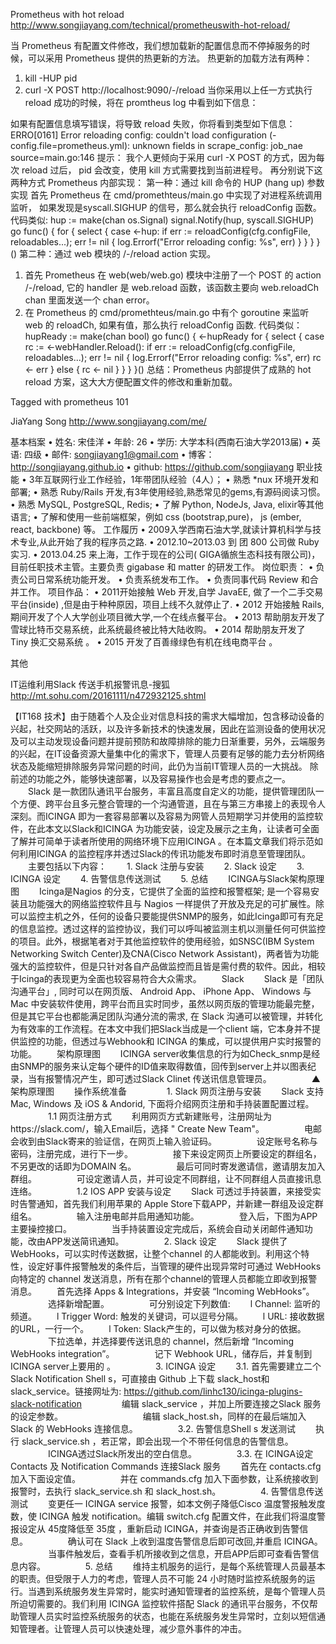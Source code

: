 Prometheus with hot reload 
http://www.songjiayang.com/technical/prometheuswith-hot-reload/



当 Prometheus 有配置文件修改，我们想加载新的配置信息而不停掉服务的时候，可以采用 Prometheus 提供的热更新的方法。
热更新的加载方法有两种：
1.	kill -HUP pid
2.	curl -X POST http://localhost:9090/-/reload
当你采用以上任一方式执行 reload 成功的时候，将在 promtheus log 中看到如下信息：
 
如果有配置信息填写错误，将导致 reload 失败，你将看到类型如下信息：
ERRO[0161] Error reloading config: couldn't load configuration (-config.file=prometheus.yml): unknown fields in scrape_config: job_nae  source=main.go:146
提示： 我个人更倾向于采用 curl -X POST 的方式，因为每次 reload 过后， pid 会改变，使用 kill 方式需要找到当前进程号。
再分别说下这两种方式 Prometheus 内部实现：
第一种：通过 kill 命令的 HUP (hang up) 参数实现
首先 Prometheus 在 cmd/promethteus/main.go 中实现了对进程系统调用监听， 如果发现是syscall.SIGHUP 的信号，那么就会执行 reloadConfig 函数。
代码类似:
hup := make(chan os.Signal)
signal.Notify(hup, syscall.SIGHUP)
go func() {
  for {
    select {
    case <-hup:
      if err := reloadConfig(cfg.configFile, reloadables...); err != nil {
        log.Errorf("Error reloading config: %s", err)
      }
    }
  }
}()
第二种：通过 web 模块的 /-/reload action 实现。
1.	首先 Prometheus 在 web(web/web.go) 模块中注册了一个 POST 的 action /-/reload, 它的 handler 是 web.reload 函数，该函数主要向 web.reloadCh chan 里面发送一个 chan error。
2.	在 Prometheus 的 cmd/promethteus/main.go 中有个 goroutine 来监听 web 的 reloadCh, 如果有值，那么执行 reloadConfig 函数.
代码类似：
hupReady := make(chan bool)
go func() {
	<-hupReady
	for {
		select {
		case rc := <-webHandler.Reload():
			if err := reloadConfig(cfg.configFile, reloadables...); err != nil {
				log.Errorf("Error reloading config: %s", err)
				rc <- err
			} else {
				rc <- nil
			}
		}
	}
}()
总结：Prometheus 内部提供了成熟的 hot reload 方案，这大大方便配置文件的修改和重新加载。

 Tagged with prometheus 101



JiaYang Song
 http://www.songjiayang.com/me/


基本档案
•	姓名: 宋佳洋
•	年龄: 26
•	学历: 大学本科(西南石油大学2013届)
•	英语: 四级
•	邮件: songjiayang1@gmail.com
•	博客：http://songjiayang.github.io
•	github: https://github.com/songjiayang
职业技能
•	3年互联网行业工作经验，1年带团队经验（4人）；
•	熟悉 *nux 环境开发和部署;
•	熟悉 Ruby/Rails 开发,有3年使用经验,熟悉常见的gems,有源码阅读习惯。
•	熟悉 MySQL, PostgreSQL, Redis;
•	了解 Python, NodeJs, Java, elixir等其他语言;
•	了解和使用一些前端框架，例如 css (bootstrap,pure)， js (ember, react, backbone) 等。
工作履历
•	2009入学西南石油大学,就读计算机科学与技术专业,从此开始了我的程序员之路.
•	2012.10~2013.03 到 团 800 公司做 Ruby 实习.
•	2013.04.25 来上海，工作于现在的公司( GIGA循旅生态科技有限公司)，目前任职技术主管。主要负责 gigabase 和 matter 的研发工作。
岗位职责：
•	负责公司日常系统功能开发。
•	负责系统发布工作。
•	负责同事代码 Review 和合并工作。
项目作品：
•	2011开始接触 Web 开发,自学 JavaEE, 做了一个二手交易平台(inside) ,但是由于种种原因，项目上线不久就停止了.
•	2012 开始接触 Rails,期间开发了个人大学创业项目微大学,一个在线点餐平台。
•	2013 帮助朋友开发了雪球比特币交易系统，此系统最终被比特大陆收购。
•	2014 帮助朋友开发了 Tiny 换汇交易系统 。
•	2015 开发了百善缘绿色有机在线电商平台 。


其他


IT运维利用Slack 传送手机报警讯息-搜狐 
http://mt.sohu.com/20161111/n472932125.shtml


【IT168 技术】由于随着个人及企业对信息科技的需求大幅增加，包含移动设备的兴起，社交网站的活跃，以及许多新技术的快速发展，因此在监测设备的使用状况及可以主动发现设备问题并提前预防和故障排除的能力日渐重要，另外，云端服务的兴起，在IT设备资源大量集中化的需求下，管理人员要有足够的能力去分析网络状态及能缩短排除服务异常问题的时间，此仍为当前IT管理人员的一大挑战。 除前述的功能之外，能够快速部署，以及容易操作也会是考虑的要点之一。
　　Slack 是一款团队通讯平台服务，丰富且高度自定义的功能，提供管理团队一个方便、跨平台且多元整合管理的一个沟通管道，且在与第三方串接上的表现令人深刻。而ICINGA 即为一套容易部署以及容易为网管人员短期学习并使用的监控软件，在此本文以Slack和ICINGA 为功能安装，设定及展示之主角，让读者可全面了解并可简单于读者所使用的网络环境下应用ICINGA 。在本篇文章我们将示范如何利用ICINGA 的监控程序并透过Slack的传讯功能发布即时消息至管理团队。
　　主要包括以下内容：
　　1. Slack 注册与安装
　　2. Slack 设定
　　3. ICINGA 设定
　　4. 告警信息传送测试
　　5. 总结
　　ICINGA与Slack架构原理图
　　Icinga是Nagios 的分支，它提供了全面的监控和报警框架; 是一个容易安装且功能强大的网络监控软件且与 Nagios 一样提供了开放及充足的可扩展性。除可以监控主机之外，任何的设备只要能提供SNMP的服务，如此Icinga即可有充足的信息监控。透过这样的监控协议，我们可以呼叫被监测主机以测量任何可供监控的项目。此外，根据笔者对于其他监控软件的使用经验，如SNSC(IBM System Networking Switch Center)及CNA(Cisco Network Assistant)，两者皆为功能强大的监控软件，但是只针对各自产品做监控而且皆是需付费的软件。因此，相较于Icinga的表现更为全面也较容易符合大众需求。
　　Slack
　　Slack 是「团队沟通平台」, 同时可以在网页版、 Android App、 iPhone App、 Windows 与 Mac 中安装软件使用，跨平台而且实时同步，虽然以网页版的管理功能最完整，但是其它平台也都能满足团队沟通分流的需求, 在 Slack 沟通可以被管理，并转化为有效率的工作流程。在本文中我们把Slack当成是一个client 端，它本身并不提供监控的功能，但透过与Webhook和 ICINGA 的集成，可以提供用户实时报警的功能。
　　架构原理图
　　ICINGA server收集信息的行为如Check_snmp是经由SNMP的服务来认定每个硬件的ID值来取得数值，回传到server上并以图表纪录，当有报警情况产生，即可透过Slack Clinet 传送讯信息管理员。
　　 
　　▲架构原理图
　　操作系统准备
　　 
　　1. Slack 网页注册与安装
　　Slack 支持 Mac, Windows 及 iOS & Andorid, 下面将介绍网页注册和手持装置配置过程。
　　 
　　1.1 网页注册方式
　　利用网页方式新建账号，注册网址为https://slack.com/，输入Email后，选择 " Create New Team"。
　　 
　　电邮会收到由Slack寄来的验证信，在网页上输入验证码。
　　 
　　设定账号名称与密码，注册完成，进行下一步。
　　 
　　接下来设定网页上所要设定的群组名，不另更改的话即为DOMAIN 名。
　　 
　　最后可同时寄发邀请信，邀请朋友加入群组。
　　 
　　可设定邀请人员，并可设定不同群组，让不同群组人员直接讯息连络。
　　 
　　1.2 IOS APP 安装与设定
　　Slack 可透过手持装置，来接受实时告警通知，首先我们利用苹果的 Apple Store下载APP，并新建一群组及设定群组名。
　　 
　　输入注册电邮并启用通知功能。
　　 
　　登入后，下图为APP主要操控接口。
　　 
　　当手持装置设定完成后，系统会自动关闭邮件通知功能，改由APP发送简讯通知。
　　 
　　2. Slack 设定
　　Slack 提供了 WebHooks，可以实时传送数据，让整个channel 的人都能收到。利用这个特性，设定好事件报警触发的条件后，当管理的硬件出现异常时可通过 WebHooks 向特定的 channel 发送消息，所有在那个channel的管理人员都能立即收到报警消息。
　　首先选择 Apps & Integrations，并安装 “Incoming WebHooks”。
　　 
　　选择新增配置。
　　 
　　可分别设定下列数值:
　　l Channel: 监听的频道。
　　l Trigger Word: 触发的关键词，可以逗号分隔。
　　l URL: 接收数据的URL，一行一个。
　　l Token: Slack产生的，可以做为核对身分的依据。
　　 
　　下拉选单，并选择要传送讯息的 channel，然后新增 “Incoming WebHooks integration”。
　　 
　　记下 Webhook URL，储存后，并复制到ICINGA server上要用的 。
　　 
　　3. ICINGA 设定
　　3.1. 首先需要建立二个 Slack Notification Shell s，可直接由 Github 上下载 slack_host和 slack_service。链接网址为: https://github.com/linhc130/icinga-plugins-slack-notification
　　 
　　编辑 slack_service ，并加上所要连接之Slack 服务的设定参数。
　　 
　　 
　　 
　　编辑 slack_host.sh，同样的在最后端加入 Slack 的 WebHooks 连接信息。
　　 
　　3.2. 告警信息Shell s 发送测试
　　执行 slack_service.sh ，若正常，即会出现一个不带任何信息的告警信息。
　　 
　　ICINGA透过Slack所发出的空白信息。
　　 
　　3.3. 在 ICINGA设定 Contacts 及 Notification Commands 连接Slack 服务
　　首先在 contacts.cfg 加入下面设定值。
　　 
　　并在 commands.cfg 加入下面参数，让系统接收到报警时，去执行 slack_service.sh 和 slack_host.sh。
　　 
　　4. 告警信息传送测试
　　变更任一 ICINGA service 报警，如本文例子降低Cisco 温度警报触发度数，使 ICINGA 触发 notification。编辑 switch.cfg 配置文件，在此我们将温度警报设定从 45度降低至 35度 ，重新启动 ICINGA，并查询是否正确收到告警信息。
　　 
　　确认可在 Slack 上收到温度告警信息后即可改回,并重启 ICINGA。
　　 
　　当事件触发后，查看手机所接收到之信息，开启APP后即可查看告警信息内容。
　　 
　　5. 总结
　　维持主机服务的运行，是每个系统管理人员最基本的职责。但受限于人力的考虑，管理人员不可能 24 小时随时监控系统服务的运行。当遇到系统服务发生异常时，能实时通知管理者的监控系统，是每个管理人员所迫切需要的。我们利用 ICINGA 监控软件搭配 Slack 的通讯平台服务，不仅帮助管理人员实时监控系统服务的状态，也能在系统服务发生异常时，立刻以短信通知管理者。让管理人员可以快速处理，减少意外事件的冲击。

